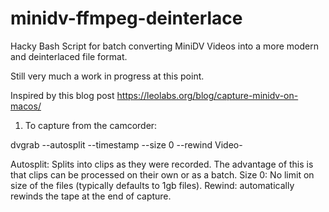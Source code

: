 # minidv-ffmpeg-deinterlace
Hacky Bash Script for batch converting MiniDV Videos into a more modern and deinterlaced file format.

Still very much a work in progress at this point. 

Inspired by this blog post https://leolabs.org/blog/capture-minidv-on-macos/

1) To capture from the camcorder:

dvgrab --autosplit --timestamp --size 0 --rewind Video-

Autosplit: Splits into clips as they were recorded. The advantage of this is that clips can be processed on their own or as a batch.
Size 0: No limit on size of the files (typically defaults to 1gb files).
Rewind: automatically rewinds the tape at the end of capture.
